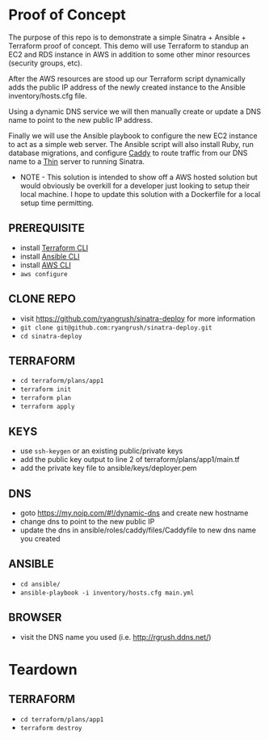 # Proof of Concept

The purpose of this repo is to demonstrate a simple Sinatra + Ansible + Terraform proof of concept. This demo will use Terraform to standup an EC2 and RDS instance in AWS in addition to some other minor resources (security groups, etc).

After the AWS resources are stood up our Terraform script dynamically adds the public IP address of the newly created instance to the Ansible inventory/hosts.cfg file.

Using a dynamic DNS service we will then manually create or update a DNS name to point to the new public IP address.

Finally we will use the Ansible playbook to configure the new EC2 instance to act as a simple web server. The Ansible script will also install Ruby, run database migrations, and configure [Caddy](https://caddyserver.com/) to route traffic from our DNS name to a [Thin](https://github.com/macournoyer/thin) server to running Sinatra.


* NOTE - This solution is intended to show off a AWS hosted solution but would obviously be overkill for a developer just looking to setup their local machine. I hope to update this solution with a Dockerfile for a local setup time permitting.



## PREREQUISITE

- install [Terraform CLI](https://learn.hashicorp.com/tutorials/terraform/install-cli)
- install [Ansible CLI](https://docs.ansible.com/ansible/latest/installation_guide/intro_installation.html)
- install [AWS CLI](https://docs.aws.amazon.com/cli/latest/userguide/install-cliv2.html)
- `aws configure`


## CLONE REPO

- visit https://github.com/ryangrush/sinatra-deploy for more information
- `git clone git@github.com:ryangrush/sinatra-deploy.git`
- `cd sinatra-deploy`


## TERRAFORM

- `cd terraform/plans/app1`
- `terraform init`
- `terraform plan`
- `terraform apply`


## KEYS

- use `ssh-keygen` or an existing public/private keys
- add the public key output to line 2 of terraform/plans/app1/main.tf
- add the private key file to ansible/keys/deployer.pem


## DNS

- goto https://my.noip.com/#!/dynamic-dns and create new hostname
- change dns to point to the new public IP
- update the dns in ansible/roles/caddy/files/Caddyfile to new dns name you created


## ANSIBLE

- `cd ansible/`
- `ansible-playbook -i inventory/hosts.cfg main.yml`


## BROWSER

- visit the DNS name you used (i.e. http://rgrush.ddns.net/)



# Teardown

## TERRAFORM

- `cd terraform/plans/app1`
- `terraform destroy`